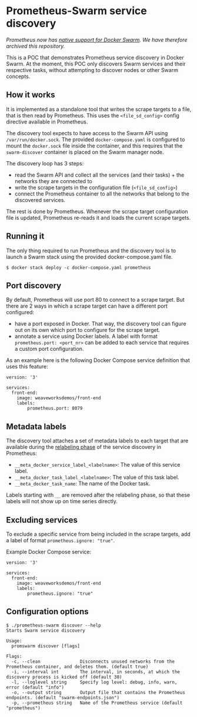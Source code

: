 # Prometheus-Swarm service discovery

*Prometheus now has [native support for Docker Swarm](https://prometheus.io/docs/prometheus/2.20/configuration/configuration/#dockerswarm_sd_config). We have therefore archived this repository.*

This is a POC that demonstrates Prometheus service discovery in Docker Swarm. At the moment, this POC only discovers Swarm services and their respective tasks, without attempting to discover nodes or other Swarm concepts.

## How it works

It is implemented as a standalone tool that writes the scrape targets to a file, that is then read by Prometheus. This uses the `<file_sd_config>` config
directive available in Prometheus.

The discovery tool expects to have access to the Swarm API using `/var/run/docker.sock`. The provided `docker-compose.yaml`
is configured to mount the `docker.sock` file inside the container, and this requires that the `swarm-discover` container
is placed on the Swarm manager node.

The discovery loop has 3 steps:
* read the Swarm API and collect all the services (and their tasks) + the networks they are connected to
* write the scrape targets in the configuration file (`<file_sd_config>`)
* connect the Prometheus container to all the networks that belong to the discovered services.

The rest is done by Prometheus. Whenever the scrape target configuration file is updated, Prometheus re-reads it and loads the current scrape targets.

## Running it

The only thing required to run Prometheus and the discovery tool is to launch a Swarm stack using the provided docker-compose.yaml
file.

```
$ docker stack deploy -c docker-compose.yaml prometheus
```

## Port discovery

By default, Prometheus will use port 80 to connect to a scrape target. But there are 2 ways in which a scrape target can have a different port configured:

* have a port exposed in Docker. That way, the discovery tool can figure out on its own which port to configure for the scrape target.
* annotate a service using Docker labels. A label with format `prometheus.port: <port_nr>` can be added to each service that requires a custom port configuration.

As an example here is the following Docker Compose service definition that uses this feature:

```
version: '3'

services:
  front-end:
    image: weaveworksdemos/front-end
    labels:
        prometheus.port: 8079
```

## Metadata labels

The discovery tool attaches a set of metadata labels to each target that are available during the [relabeling phase](https://prometheus.io/docs/operating/configuration/#<relabel_config>) of the service discovery in Prometheus:

* `__meta_docker_service_label_<labelname>`: The value of this service label.
* `__meta_docker_task_label_<labelname>`: The value of this task label.
* `__meta_docker_task_name`: The name of the Docker task.

Labels starting with `__` are removed after the relabeling phase, so that these labels will not show up on time series directly.

## Excluding services

To exclude a specific service from being included in the scrape targets, add a label of format `prometheus.ignore: "true"`.

Example Docker Compose service:

```
version: '3'

services:
  front-end:
    image: weaveworksdemos/front-end
    labels:
        prometheus.ignore: "true"
```

## Configuration options

```
$ ./prometheus-swarm discover --help
Starts Swarm service discovery

Usage:
  promswarm discover [flags]

Flags:
  -c, --clean               Disconnects unused networks from the Prometheus container, and deletes them. (default true)
  -i, --interval int        The interval, in seconds, at which the discovery process is kicked off (default 30)
  -l, --loglevel string     Specify log level: debug, info, warn, error (default "info")
  -o, --output string       Output file that contains the Prometheus endpoints. (default "swarm-endpoints.json")
  -p, --prometheus string   Name of the Prometheus service (default "prometheus")
```
